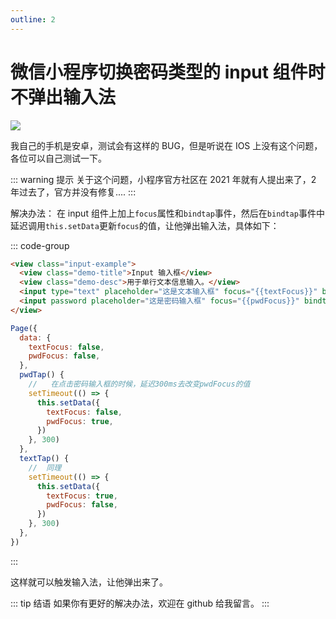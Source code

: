 ```yaml
---
outline: 2
---
```


# 微信小程序切换密码类型的 input 组件时不弹出输入法

![](http://cdn.bingkele.cc/FkTFUQ0goU2WeTsdhDR9r6_cQKsW)

我自己的手机是安卓，测试会有这样的 BUG，但是听说在 IOS 上没有这个问题，各位可以自己测试一下。

::: warning 提示
关于这个问题，小程序官方社区在 2021 年就有人提出来了，2 年过去了，官方并没有修复....
:::

解决办法： 在 input 组件上加上`focus`属性和`bindtap`事件，然后在`bindtap`事件中延迟调用`this.setData`更新`focus`的值，让他弹出输入法，具体如下：

::: code-group

```html wxml {4,5}
<view class="input-example">
  <view class="demo-title">Input 输入框</view>
  <view class="demo-desc">用于单行文本信息输入。</view>
  <input type="text" placeholder="这是文本输入框" focus="{{textFocus}}" bindtap="textTap" />
  <input password placeholder="这是密码输入框" focus="{{pwdFocus}}" bindtap="pwdTap" />
</view>
```

```js js {11,19}
Page({
  data: {
    textFocus: false,
    pwdFocus: false,
  },
  pwdTap() {
    //   在点击密码输入框的时候，延迟300ms去改变pwdFocus的值
    setTimeout(() => {
      this.setData({
        textFocus: false,
        pwdFocus: true,
      })
    }, 300)
  },
  textTap() {
    //  同理
    setTimeout(() => {
      this.setData({
        textFocus: true,
        pwdFocus: false,
      })
    }, 300)
  },
})
```

:::

这样就可以触发输入法，让他弹出来了。

::: tip 结语
如果你有更好的解决办法，欢迎在 github 给我留言。
:::

